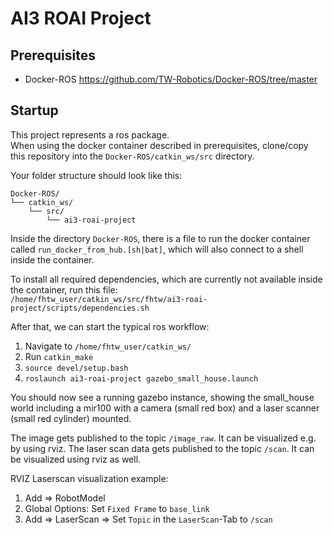 # AI3 ROAI Project

## Prerequisites
* Docker-ROS https://github.com/TW-Robotics/Docker-ROS/tree/master

## Startup
This project represents a ros package.\
When using the docker container described in prerequisites, clone/copy this repository into the `Docker-ROS/catkin_ws/src` directory.

Your folder structure should look like this:
```
Docker-ROS/
└── catkin_ws/
    └── src/
        └── ai3-roai-project
```

Inside the directory `Docker-ROS`, there is a file to run the docker container called `run_docker_from_hub.[sh|bat]`, which will also connect to a shell inside the container.

To install all required dependencies, which are currently not available inside the container, run this file:\
`/home/fhtw_user/catkin_ws/src/fhtw/ai3-roai-project/scripts/dependencies.sh`

After that, we can start the typical ros workflow:
1. Navigate to `/home/fhtw_user/catkin_ws/`
2. Run `catkin_make`
3. `source devel/setup.bash`
4. `roslaunch ai3-roai-project gazebo_small_house.launch`

You should now see a running gazebo instance, showing the small_house world including a mir100 with a camera (small red box) and a laser scanner (small red cylinder) mounted.

The image gets published to the topic `/image_raw`. It can be visualized e.g. by using rviz.
The laser scan data gets published to the topic `/scan`. It can be visualized using rviz as well. 

RVIZ Laserscan visualization example: 
1. Add => RobotModel
2. Global Options: Set `Fixed Frame` to `base_link`
3. Add => LaserScan => Set `Topic` in the `LaserScan`-Tab to `/scan`



